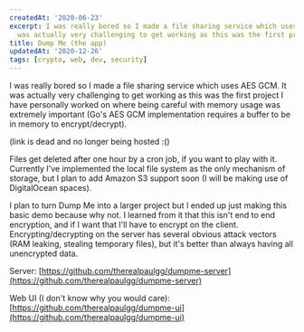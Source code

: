 ```yaml
---
createdAt: '2020-06-23'
excerpt: I was really bored so I made a file sharing service which uses AES GCM. It
  was actually very challenging to get working as this was the first project ...
title: Dump Me (the app)
updatedAt: '2020-12-26'
tags: [crypto, web, dev, security]
---
```


I was really bored so I made a file sharing service which uses AES GCM. It was actually very challenging to get working as this was the first project I have personally worked on where being careful with memory usage was extremely important (Go's AES GCM implementation requires a buffer to be in memory to encrypt/decrypt).

(link is dead and no longer being hosted :()

Files get deleted after one hour by a cron job, if you want to play with it. Currently I've implemented the local file system as the only mechanism of storage, but I plan to add Amazon S3 support soon (I will be making use of DigitalOcean spaces).

I plan to turn Dump Me into a larger project but I ended up just making this basic demo because why not. I learned from it that this isn't end to end encryption, and if I want that I'll have to encrypt on the client. Encrypting/decrypting on the server has several obvious attack vectors (RAM leaking, stealing temporary files), but it's better than always having all unencrypted data.

Server: [https://github.com/therealpaulgg/dumpme-server](https://github.com/therealpaulgg/dumpme-server)

Web UI (I don't know why you would care): [https://github.com/therealpaulgg/dumpme-ui](https://github.com/therealpaulgg/dumpme-ui)